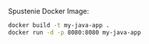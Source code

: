 Spustenie Docker Image:
```bash
docker build -t my-java-app .
docker run -d -p 8080:8080 my-java-app
```
